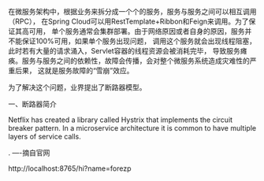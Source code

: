 在微服务架构中，根据业务来拆分成一个个的服务，服务与服务之间可以相互调用（RPC），
在Spring Cloud可以用RestTemplate+Ribbon和Feign来调用。为了保证其高可用，
单个服务通常会集群部署。由于网络原因或者自身的原因，服务并不能保证100%可用，如果单个服务出现问题，
调用这个服务就会出现线程阻塞，此时若有大量的请求涌入，Servlet容器的线程资源会被消耗完毕，
导致服务瘫痪。服务与服务之间的依赖性，故障会传播，会对整个微服务系统造成灾难性的严重后果，
这就是服务故障的“雪崩”效应。

为了解决这个问题，业界提出了断路器模型。

一、断路器简介

Netflix has created a library called Hystrix that implements the 
circuit breaker pattern. In a microservice architecture 
it is common to have multiple layers of service calls.

. —-摘自官网


http://localhost:8765/hi?name=forezp